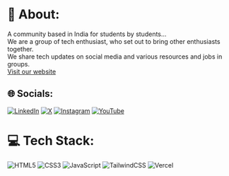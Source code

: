 # 💫 About:
A community based in India for students by students...<br />
We are a group of tech enthusiast, who set out to bring other enthusiasts together.<br />
We share tech updates on social media and various resources and jobs in groups.<br />
[Visit our website](https://oscommunity.vercel.app/)


## 🌐 Socials:
[![LinkedIn](https://img.shields.io/badge/LinkedIn-%230077B5.svg?logo=linkedin&logoColor=white)](https://www.linkedin.com/company/os-community/)
[![X](https://img.shields.io/badge/X-black.svg?logo=X&logoColor=white)](https://x.com/os_community1)
[![Instagram](https://img.shields.io/badge/Instagram-%23E4405F.svg?logo=Instagram&logoColor=white)](https://instagram.com/os.dev_community)
[![YouTube](https://img.shields.io/badge/YouTube-%23FF0000.svg?logo=YouTube&logoColor=white)](https://youtube.com/@saumilidutta) 


# 💻 Tech Stack:
![HTML5](https://img.shields.io/badge/html5-%23E34F26.svg?style=for-the-badge&logo=html5&logoColor=white)
![CSS3](https://img.shields.io/badge/css3-%231572B6.svg?style=for-the-badge&logo=css3&logoColor=white)
![JavaScript](https://img.shields.io/badge/javascript-%23323330.svg?style=for-the-badge&logo=javascript&logoColor=%23F7DF1E)
![TailwindCSS](https://img.shields.io/badge/tailwindcss-%2338B2AC.svg?style=for-the-badge&logo=tailwind-css&logoColor=white)
![Vercel](https://img.shields.io/badge/vercel-%23000000.svg?style=for-the-badge&logo=vercel&logoColor=white)